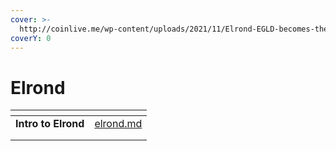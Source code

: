 ```yaml
---
cover: >-
  http://coinlive.me/wp-content/uploads/2021/11/Elrond-EGLD-becomes-the-top-10-of-DeFi-blockchains-revealing.jpg
coverY: 0
---
```


# Elrond

<table data-view="cards"><thead><tr><th align="center"></th><th data-hidden data-card-target data-type="content-ref"></th></tr></thead><tbody><tr><td align="center"><strong>Intro to Elrond</strong></td><td><a href="elrond.md">elrond.md</a></td></tr><tr><td align="center"></td><td></td></tr><tr><td align="center"></td><td></td></tr></tbody></table>
